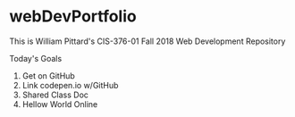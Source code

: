 # webDevPortfolio
This is William Pittard's CIS-376-01 Fall 2018 Web Development Repository

Today's Goals
1. Get on GitHub
2. Link codepen.io w/GitHub
3. Shared Class Doc
4. Hellow World Online

